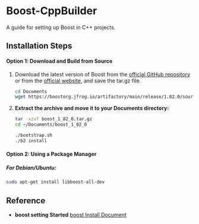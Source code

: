# Boost-CppBuilder
A guide for setting up Boost in C++ projects.

## Installation Steps

#### Option 1: Download and Build from Source
1. Download the latest version of Boost from the [official GitHub repository](https://github.com/boostorg/boost) or from the [official website](https://www.boost.org/), and save the tar.gz file.
    ```bash
    cd Documents
    wget https://boostorg.jfrog.io/artifactory/main/release/1.82.0/source/boost_1_82_0.tar.gz
    ```
2. **Extract the archive and move it to your Documents directory:**
    ```bash
    tar -xzvf boost_1_82_0.tar.gz
    cd ~/Documents/boost_1_82_0
    ```

    ```bash
    ./bootstrap.sh
    ./b2 install
    ```

#### Option 2: Using a Package Manager

##### For Debian/Ubuntu:
```bash
sudo apt-get install libboost-all-dev
```


## Reference
- **boost setting Started** [boost Install Document](https://www.boost.org/doc/libs/1_82_0/more/getting_started/unix-variants.html)

